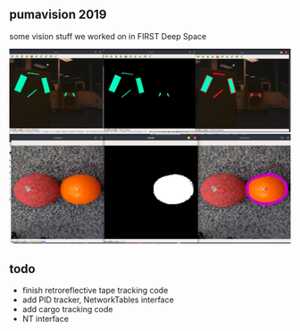 pumavision 2019
---
some vision stuff we worked on in FIRST Deep Space

![img](resources/ls_pipeline.jpeg)
![img](resources/cargo_pipeline.png)

todo
---
 - finish retroreflective tape tracking code
  - add PID tracker, NetworkTables interface
 - add cargo tracking code
  - NT interface
